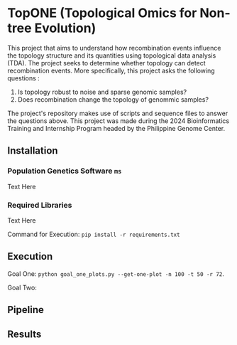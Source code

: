 # TopONE (Topological Omics for Non-tree Evolution)

This project that aims to understand how recombination events influence the topology structure and its quantities using topological data analysis (TDA). The project seeks to determine whether topology can detect recombination events. More specifically, this project asks the following questions :

1. Is topology robust to noise and sparse genomic samples?
2. Does recombination change the topology of genommic samples?

The project's repository makes use of scripts and sequence files to answer the questions above. This project was made during the 2024 Bioinformatics Training and Internship Program headed by the Philippine Genome Center.

## Installation
### Population Genetics Software `ms`
Text Here
### Required Libraries
Text Here

Command for Execution: `pip install -r requirements.txt`

## Execution
Goal One: `python goal_one_plots.py --get-one-plot -n 100 -t 50 -r 72`.

Goal Two:

## Pipeline
<!-- Show Images of the two pipelines for each goal here -->

## Results
<!-- Show Results of the Project in Paragraph form only -->